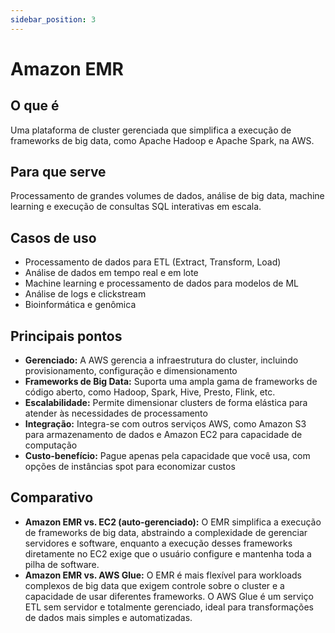 ```yaml
---
sidebar_position: 3
---
```


# Amazon EMR

## O que é
Uma plataforma de cluster gerenciada que simplifica a execução de frameworks de big data, como Apache Hadoop e Apache Spark, na AWS.

## Para que serve
Processamento de grandes volumes de dados, análise de big data, machine learning e execução de consultas SQL interativas em escala.

## Casos de uso
- Processamento de dados para ETL (Extract, Transform, Load)
- Análise de dados em tempo real e em lote
- Machine learning e processamento de dados para modelos de ML
- Análise de logs e clickstream
- Bioinformática e genômica

## Principais pontos
- **Gerenciado:** A AWS gerencia a infraestrutura do cluster, incluindo provisionamento, configuração e dimensionamento
- **Frameworks de Big Data:** Suporta uma ampla gama de frameworks de código aberto, como Hadoop, Spark, Hive, Presto, Flink, etc.
- **Escalabilidade:** Permite dimensionar clusters de forma elástica para atender às necessidades de processamento
- **Integração:** Integra-se com outros serviços AWS, como Amazon S3 para armazenamento de dados e Amazon EC2 para capacidade de computação
- **Custo-benefício:** Pague apenas pela capacidade que você usa, com opções de instâncias spot para economizar custos

## Comparativo
- **Amazon EMR vs. EC2 (auto-gerenciado):** O EMR simplifica a execução de frameworks de big data, abstraindo a complexidade de gerenciar servidores e software, enquanto a execução desses frameworks diretamente no EC2 exige que o usuário configure e mantenha toda a pilha de software.
- **Amazon EMR vs. AWS Glue:** O EMR é mais flexível para workloads complexos de big data que exigem controle sobre o cluster e a capacidade de usar diferentes frameworks. O AWS Glue é um serviço ETL sem servidor e totalmente gerenciado, ideal para transformações de dados mais simples e automatizadas. 